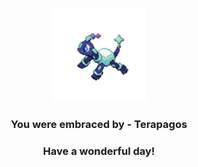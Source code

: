 <p align="center">
    <img src="https://raw.githubusercontent.com/PokeAPI/sprites/master/sprites/pokemon/1024.png" width="150" height="150">
</p>
<h3 align="center">You were embraced by - <b>Terapagos</b></h3>
<h3 align="center">Have a wonderful day!</h3>
